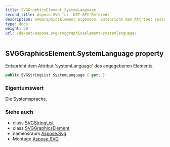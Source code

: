 ```yaml
---
title: SVGGraphicsElement.SystemLanguage
second_title: Aspose.SVG für .NET-API-Referenz
description: SVGGraphicsElement eigendom. Entspricht dem Attribut systemLanguage des angegebenen Elements.
type: docs
weight: 50
url: /de/net/aspose.svg/svggraphicselement/systemlanguage/
---
```

## SVGGraphicsElement.SystemLanguage property

Entspricht dem Attribut 'systemLanguage' des angegebenen Elements.

```csharp
public SVGStringList SystemLanguage { get; }
```

### Eigentumswert

Die Systemsprache.

### Siehe auch

* class [SVGStringList](../../../aspose.svg.datatypes/svgstringlist/)
* class [SVGGraphicsElement](../)
* namensraum [Aspose.Svg](../../svggraphicselement/)
* Montage [Aspose.SVG](../../../)


